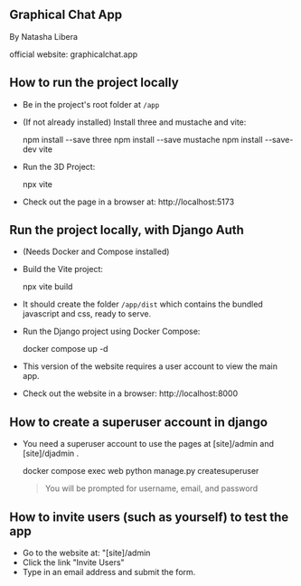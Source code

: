 Graphical Chat App
------------------
By Natasha Libera

official website: graphicalchat.app


How to run the project locally
------------------------------
* Be in the project's root folder at `/app`
* (If not already installed) Install three and mustache and vite:

    npm install --save three
    npm install --save mustache
    npm install --save-dev vite

* Run the 3D Project:

    npx vite

* Check out the page in a browser at: http://localhost:5173


Run the project locally, with Django Auth
-----------------------------------------
* (Needs Docker and Compose installed)
* Build the Vite project:

    npx vite build

* It should create the folder `/app/dist` which contains the bundled javascript and css, ready to serve.
* Run the Django project using Docker Compose:

    docker compose up -d

* This version of the website requires a user account to view the main app.
* Check out the website in a browser: http://localhost:8000


How to create a superuser account in django
-------------------------------------------
* You need a superuser account to use the pages at [site]/admin and [site]/djadmin .

    docker compose exec web python manage.py createsuperuser

    > You will be prompted for username, email, and password


How to invite users (such as yourself) to test the app
------------------------------------------------------
* Go to the website at: "[site]/admin
* Click the link "Invite Users"
* Type in an email address and submit the form.